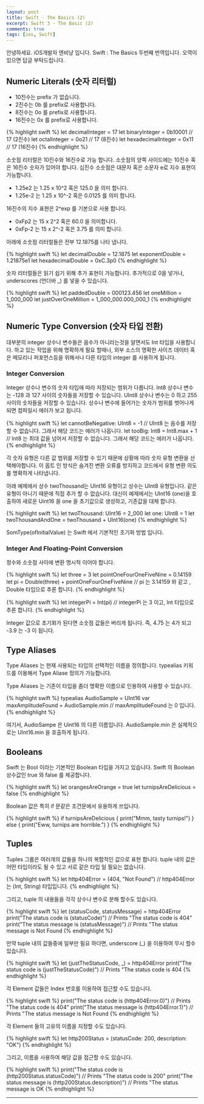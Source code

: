 ```yaml
---
layout: post
title: Swift - The Basics (2)
excerpt: Swift 3 - The Basic (2)
comments: true
tags: [ios, Swift] 
---
```


안녕하세요. iOS개발자 엔비냥 입니다.
Swift : The Basics 두번째 번역입니다. 오역이 있으면 답글 부탁드립니다.

## Numeric Literals (숫자 리터럴)

* 10진수는 prefix 가 없습니다.
* 2진수는 0b 를 prefix로 사용합니다.
* 8진수는 0o 를 prefix로 사용합니다.
* 16진수는 0x 를 prefix로 사용합니다.

{% highlight swift %}
let decimalInteger = 17
let binaryInteger = 0b10001       // 17 (2진수)
let octalInteger = 0o21           // 17 (8진수)
let hexadecimalInteger = 0x11     // 17 (16진수)
{% endhighlight %}

소숫점 리터럴은 10진수와 16진수로 가능 합니다. 소숫점의 양쪽 사이드에는 10진수 혹은 16진수 숫자가 있어야 합니다. 십진수 소숫점은 대문자 혹은 소문자 e로 지수 표현이 가능합니다.

* 1.25e2 는 1.25 x 10^2 혹은 125.0 을 의미 합니다.
* 1.25e-2 는 1.25 x 10^-2 혹은 0.0125 를 의미 합니다.

16진수의 지수 표현은 2^exp 를 기본으로 사용 합니다.

* 0xFp2 는 15 x 2^2 혹은 60.0 을 의미합니다.
* 0xFp-2 는 15 x 2^-2 혹은 3.75 를 의미 합니다.

아래에 소숫점 리터럴들은 전부 12.1875를 나타 냅니다.

{% highlight swift %}
let decimalDouble = 12.1875
let exponentDouble = 1.21875e1
let hexadecimalDouble = 0xC.3p0
{% endhighlight %}

숫자 리터럴들은 읽기 쉽기 위해 추가 표현이 가능합니다.  추가적으로 0을 넣거나, underscores (언더바 _) 를 넣을 수 있습니다.

{% highlight swift %}
let paddedDouble = 000123.456
let oneMillion = 1_000_000
let justOverOneMillion = 1_000_000.000_000_1
{% endhighlight %}

## Numeric Type Conversion (숫자 타입 전환)
대부분의 integer 상수나 변수들은 음수가 아니라는것을 알면서도 Int 타입을 사용합니다.  하고 있는 작업을 위해 명확하게 필요 할때나, 외부 소스의 명확한 사이즈 데이터 혹은 메모리나 퍼포먼스등을 위해서나 다른 타입의 integer 를 사용하게 됩니다.

### Integer Conversion

Integer 상수나 변수의 숫자 타입에 따라 저장되는 범위가 다릅니다. Int8 상수나 변수는 -128 과 127 사이의 숫자들을 저장할 수 있습니다. UInt8 상수나 변수는 0 하고 255 사이의 숫자들을 저장할 수 있습니다.  상수나 변수에 들어가는 숫자가 범위를 벗어나게 되면 컴파일시 에러가 보고 됩니다.

{% highlight swift %}
let cannotBeNegative: UInt8 = -1
// UInt8 는 음수를 저장할 수 없습니다. 그래서 해당 코드는 에러가 나옵니다.
let tooBig: Int8 = Int8.max + 1
// Int8 는 최대 값을 넘어서 저장할 수 없습니다. 그래서 해당 코드는 에러가 나옵니다.
{% endhighlight %}

각 숫자 유형은 다른 값 범위를 저장할 수 있기 때문에 상황에 따라 숫자 유형 변환을 선택해야합니다. 이 옵트 인 방식은 숨겨진 변환 오류를 방지하고 코드에서 유형 변환 의도를 명확하게 나타냅니다.

아래 예제에서 상수 twoThousand는 UInt16 유형이고 상수는 UInt8 유형입니다. 같은 유형이 아니기 때문에 직접 추가 할 수 없습니다. 대신이 예제에서는 UInt16 (one)을 호출하여 새로운 Uint16 을 one 을 초기값으로 생성하고, 기존값을 대체 합니다.

{% highlight swift %}
let twoThousand: UInt16 = 2_000
let one: UInt8 = 1
let twoThousandAndOne = twoThousand + UInt16(one)
{% endhighlight %}

SomType(ofInitialValue) 는 Swift 에서 기본적인 초기화 방법 입니다.

### Integer And Floating-Point Conversion

정수와 소숫점 사이에 변환 명시적 이어야 합니다. 

{% highlight swift %}
let three = 3
let pointOneFourOneFiveNine = 0.14159
let pi = Double(three) + pointOneFourOneFiveNine
// pi 는 3.14159 와 같고 ,  Double 타입으로 추론 합니다.
{% endhighlight %}

{% highlight swift %}
let integerPi = Int(pi)
// integerPi 는 3 이고, Int 타입으로 추론 합니다.
{% endhighlight %}

Integer 값으로 초기화가 된다면 소숫점 값들은 버리게 됩니다. 즉, 4.75 는 4가 되고 -3.9 는 -3 이 됩니다.

## Type Aliases
Type Aliases 는 현재 사용되는 타입의 선택적인 이름을 정의합니다.  typealias 키워드를 이용해서 Type Aliase 정의가 가능합니다.

Type Aliases 는 기존이 타입을 좀더 명확한 이름으로 인용하여 사용할 수 있습니다.

{% highlight swift %}
typealias AudioSample = UInt16
var maxAmplitudeFound = AudioSample.min
// maxAmplitudeFound 는 0 입니다.
{% endhighlight %}

여기서, AudioSampe 은 Uint16 의 다른 이름입니다. AudioSample.min 은 실제적으로는 UInt16.min 을 호출하게 됩니다.

## Booleans
Swift 는 Bool 이라는 기본적인 Boolean 타입을 가지고 있습니다.  Swift 의 Boolean 상수값인 true 와 false 를 제공합니다.

{% highlight swift %}
let orangesAreOrange = true
let turnipsAreDelicious = false
{% endhighlight %}

Boolean 값은 특히 if 문같은 조건문에서 유용하게 쓰입니다.

{% highlight swift %}
if turnipsAreDelicious {
print("Mmm, tasty turnips!")
} else {
print("Eww, turnips are horrible.")
}
{% endhighlight %}

## Tuples
Tuples 그룹은 여러개의 값들을 하나의 복합적인 값으로 표현 합니다. tuple 내의 값은 어떤 타입이라도 될 수 있고 서로 같은 타입 일 필요는 없습니다.

{% highlight swift %}
let http404Error = (404, "Not Found")
// http404Error 는 (Int, String) 타입입니다.
{% endhighlight %}

그리고, tuple 의 내용들을 각각 상수나 변수로 분해 할수도 있습니다.

{% highlight swift %}
let (statusCode, statusMessage) = http404Error
print("The status code is \(statusCode)")
// Prints "The status code is 404"
print("The status message is \(statusMessage)")
// Prints "The status message is Not Found
{% endhighlight %}

만약 tuple 내의 값들중에 일부만 필요 하다면, underscore (_) 을 이용하여 무시 할수 있습니다.

{% highlight swift %}
let (justTheStatusCode, _) = http404Error
print("The status code is \(justTheStatusCode)")
// Prints "The status code is 404
{% endhighlight %}

각 Element 값들은 Index 번호를 이용하여 접근할 수도 있습니다.

{% highlight swift %}
print("The status code is \(http404Error.0)")
// Prints "The status code is 404"
print("The status message is \(http404Error.1)")
// Prints "The status message is Not Found
{% endhighlight %}

각 Element 들의 고유의 이름을 지정할 수도 있습니다.

{% highlight swift %}
let http200Status = (statusCode: 200, description: "OK")
{% endhighlight %}

그리고, 이름을 사용하여 해당 값을 접근할 수도 있습니다.

{% highlight swift %}
print("The status code is \(http200Status.statusCode)")
// Prints "The status code is 200"
print("The status message is \(http200Status.description)")
// Prints "The status message is OK
{% endhighlight %}

---
